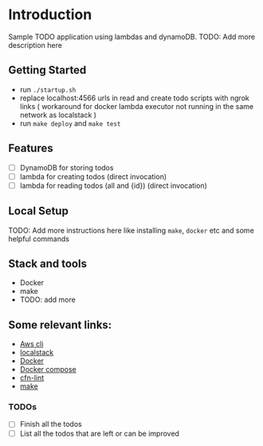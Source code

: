 <!-- Documentation goes here -->

# Introduction

Sample TODO application using lambdas and dynamoDB.
TODO: Add more description here

## Getting Started
- run `./startup.sh`
- replace localhost:4566 urls in read and create todo scripts with ngrok links ( workaround for docker lambda executor not running in the same network as localstack )
- run `make deploy` and `make test`

## Features

- [ ] DynamoDB for storing todos
- [ ] lambda for creating todos (direct invocation)
- [ ] lambda for reading todos (all and {id}) (direct invocation)

## Local Setup

TODO: Add more instructions here like installing `make`, `docker` etc and some helpful commands

## Stack and tools

- Docker
- make
- TODO: add more

## Some relevant links:

- [Aws cli](https://aws.amazon.com/cli/)
- [localstack](https://github.com/localstack/localstack)
- [Docker](https://docs.docker.com/engine/install/)
- [Docker compose](https://docs.docker.com/compose/)
- [cfn-lint](https://github.com/aws-cloudformation/cfn-python-lint)
- [make](https://www.gnu.org/software/make/)

### TODOs

- [ ] Finish all the todos
- [ ] List all the todos that are left or can be improved
